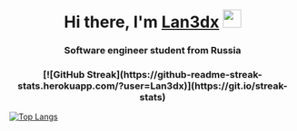 <h1 align="center">Hi there, I'm <a href="https://www.youtube.com/watch?v=dQw4w9WgXcQ" target="_blank">Lan3dx</a> 
<img src="https://github.com/blackcater/blackcater/raw/main/images/Hi.gif" height="32"/></h1>
<h3 align="center">Software engineer student from Russia</h3>

<h3 align="center">[![GitHub Streak](https://github-readme-streak-stats.herokuapp.com/?user=Lan3dx)](https://git.io/streak-stats)</h3>

[![Top Langs](https://github-readme-stats.vercel.app/api/top-langs/?username=anuraghazra)](https://github.com/anuraghazra/github-readme-stats)
